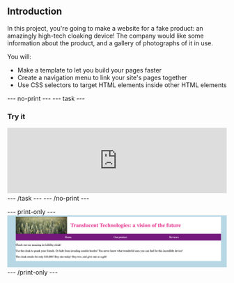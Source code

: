 ## Introduction

In this project, you're going to make a website for a fake product: an amazingly high-tech cloaking device! The company would like some information about the product, and a gallery of photographs of it in use.

You will:
  + Make a template to let you build your pages faster
  + Create a navigation menu to link your site's pages together
  + Use CSS selectors to target HTML elements inside other HTML elements

--- no-print ---
--- task ---
### Try it
<iframe src="https://trinket.io/embed/html/454ba316f9?outputOnly=true&runMode=autorun" width="100%" frameborder="0" marginwidth="0" marginheight="0" allowfullscreen></iframe>
--- /task ---
--- /no-print ---

--- print-only ---
![Completed project](images/showcase.png)
--- /print-only ---
